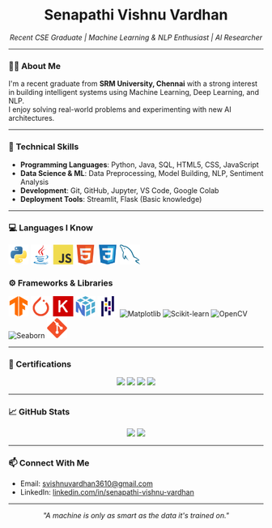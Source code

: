 <h1 align="center">Senapathi Vishnu Vardhan</h1>
<p align="center">
  <em>Recent CSE Graduate | Machine Learning & NLP Enthusiast | AI Researcher</em>
</p>

---

### 👨‍🎓 About Me

I'm a recent graduate from **SRM University, Chennai** with a strong interest in building intelligent systems using Machine Learning, Deep Learning, and NLP.  
I enjoy solving real-world problems and experimenting with new AI architectures.

---

### 🧠 Technical Skills

- **Programming Languages**: Python, Java, SQL, HTML5, CSS, JavaScript  
- **Data Science & ML**: Data Preprocessing, Model Building, NLP, Sentiment Analysis  
- **Development**: Git, GitHub, Jupyter, VS Code, Google Colab  
- **Deployment Tools**: Streamlit, Flask (Basic knowledge)

---

### 💻 Languages I Know



<p align="left">
  <img src="https://raw.githubusercontent.com/devicons/devicon/master/icons/python/python-original.svg" alt="Python" width="40" height="40"/>
  <img src="https://raw.githubusercontent.com/devicons/devicon/master/icons/java/java-original.svg" alt="Java" width="40" height="40"/>
  <img src="https://raw.githubusercontent.com/devicons/devicon/master/icons/javascript/javascript-original.svg" alt="JavaScript" width="40" height="40"/>
  <img src="https://raw.githubusercontent.com/devicons/devicon/master/icons/html5/html5-original.svg" alt="HTML5" width="40" height="40"/>
  <img src="https://raw.githubusercontent.com/devicons/devicon/master/icons/css3/css3-original.svg" alt="CSS3" width="40" height="40"/>
  <img src="https://raw.githubusercontent.com/devicons/devicon/master/icons/mysql/mysql-original.svg" alt="MySQL" width="40" height="40"/>
</p>




### ⚙️ Frameworks & Libraries



<p align="left">
  <!-- TensorFlow -->
  <img src="https://raw.githubusercontent.com/devicons/devicon/master/icons/tensorflow/tensorflow-original.svg" alt="TensorFlow" width="40" height="40"/>

  <!-- PyTorch -->
  <img src="https://raw.githubusercontent.com/devicons/devicon/master/icons/pytorch/pytorch-original.svg" alt="PyTorch" width="40" height="40"/>

  <!-- Keras -->
  <img src="https://raw.githubusercontent.com/devicons/devicon/master/icons/keras/keras-original.svg" alt="Keras" width="40" height="40"/>

  <!-- NumPy -->
  <img src="https://raw.githubusercontent.com/devicons/devicon/master/icons/numpy/numpy-original.svg" alt="NumPy" width="40" height="40"/>

  <!-- Pandas -->
  <img src="https://raw.githubusercontent.com/devicons/devicon/master/icons/pandas/pandas-original.svg" alt="Pandas" width="40" height="40"/>

  <!-- Matplotlib (No devicon icon, using external verified GitHub asset) -->
  <img src="https://upload.wikimedia.org/wikipedia/commons/8/84/Matplotlib_icon.svg" alt="Matplotlib" width="40" height="40"/>

  <!-- Scikit-learn -->
  <img src="https://upload.wikimedia.org/wikipedia/commons/0/05/Scikit_learn_logo_small.svg" alt="Scikit-learn" width="40" height="40"/>

  <!-- OpenCV (no devicon, using verified image) -->
  <img src="https://raw.githubusercontent.com/opencv/opencv/master/doc/logo/logo.png" alt="OpenCV" width="40" height="40"/>

  <!-- Seaborn (no official logo, using alternative style) -->
  <img src="https://seaborn.pydata.org/_static/logo-wide-lightbg.svg" alt="Seaborn" width="90" height="40"/>

  <!-- Git -->
  <img src="https://raw.githubusercontent.com/devicons/devicon/master/icons/git/git-original.svg" alt="Git" width="40" height="40"/>
</p>

---

### 📜 Certifications

<p align="center">
  <img src="https://img.icons8.com/external-flatart-icons-outline-flatarticons/64/000000/external-certificate-online-education-flatart-icons-outline-flatarticons.png"/>
  <img src="https://img.icons8.com/external-flatart-icons-outline-flatarticons/64/000000/external-certificate-online-education-flatart-icons-outline-flatarticons.png"/>
  <img src="https://img.icons8.com/external-flatart-icons-outline-flatarticons/64/000000/external-certificate-online-education-flatart-icons-outline-flatarticons.png"/>
  <img src="https://img.icons8.com/external-flatart-icons-outline-flatarticons/64/000000/external-certificate-online-education-flatart-icons-outline-flatarticons.png"/>
</p>

---

### 📈 GitHub Stats

<p align="center">
  <img src="https://github-readme-stats.vercel.app/api?username=SVISHNUVARDHAN3610&show_icons=true&theme=default&hide_border=true"/>
  <img src="https://github-readme-stats.vercel.app/api/top-langs/?username=SVISHNUVARDHAN3610&layout=compact&theme=default&hide_border=true"/>
</p>

---

### 📫 Connect With Me

- Email: svishnuvardhan3610@gmail.com  
- LinkedIn: [linkedin.com/in/senapathi-vishnu-vardhan](https://linkedin.com/in/senapathi-vishnu-vardhan)

---

<p align="center">
  <em>"A machine is only as smart as the data it's trained on."</em>
</p>

